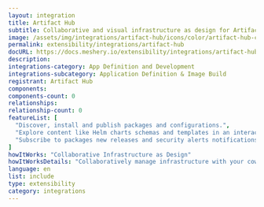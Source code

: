 ```yaml
---
layout: integration
title: Artifact Hub
subtitle: Collaborative and visual infrastructure as design for Artifact Hub
image: /assets/img/integrations/artifact-hub/icons/color/artifact-hub-color.svg
permalink: extensibility/integrations/artifact-hub
docURL: https://docs.meshery.io/extensibility/integrations/artifact-hub
description: 
integrations-category: App Definition and Development
integrations-subcategory: Application Definition & Image Build
registrant: Artifact Hub
components: 
components-count: 0
relationships: 
relationship-count: 0
featureList: [
  "Discover, install and publish packages and configurations.",
  "Explore content like Helm charts schemas and templates in an interactive way.",
  "Subscribe to packages new releases and security alerts notifications, via email or webhooks."
]
howItWorks: "Collaborative Infrastructure as Design"
howItWorksDetails: "Collaboratively manage infrastructure with your coworkers synchronously sharing the same designs."
language: en
list: include
type: extensibility
category: integrations
---
```

